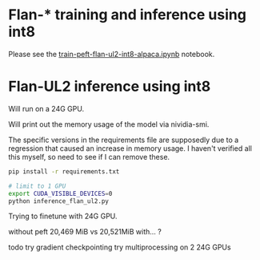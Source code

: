 # Flan-* training and inference using int8

Please see the [train-peft-flan-ul2-int8-alpaca.ipynb](./train-peft-flan-ul2-int8-alpaca.ipynb) notebook.


# Flan-UL2 inference using int8

Will run on a 24G GPU.

Will print out the memory usage of the model via nividia-smi.

The specific versions in the requirements file are supposedly due to a regression that caused an increase in memory usage.  I haven't verified all this myself, so need to see if I can remove these.

```bash
pip install -r requirements.txt

# limit to 1 GPU
export CUDA_VISIBLE_DEVICES=0
python inference_flan_ul2.py
```



Trying to finetune with 24G GPU.

without peft 20,469 MiB vs 20,521MiB with... ?

todo
try gradient checkpointing
try multiprocessing on 2 24G GPUs
